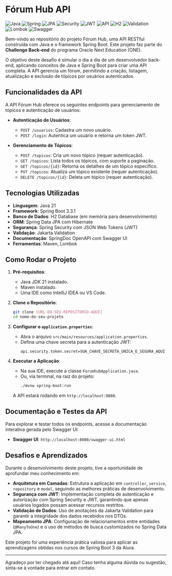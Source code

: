 # Fórum Hub API

![Java](https://img.shields.io/badge/Java-21-red.svg)
![Spring](https://img.shields.io/badge/Spring-Boot_3.3.1-green.svg)
![JPA](https://img.shields.io/badge/JPA-Hibernate-blue.svg)
![Security](https://img.shields.io/badge/Spring_Security-6.3-lightgreen.svg)
![JWT](https://img.shields.io/badge/JWT-Auth0-black.svg)
![API](https://img.shields.io/badge/API-REST-yellow.svg)
![H2](https://img.shields.io/badge/Database-H2-darkgreen.svg)
![Validation](https://img.shields.io/badge/Validation-Jakarta-orange.svg)
![Lombok](https://img.shields.io/badge/Lombok-v1.18.32-purple.svg)
![Swagger](https://img.shields.io/badge/Docs-Swagger_UI-blue.svg)

Bem-vindo ao repositório do projeto Fórum Hub, uma API RESTful construída com Java e o framework Spring Boot. Este projeto faz parte do **Challenge Back-end** do programa Oracle Next Education (ONE).

O objetivo deste desafio é simular o dia a dia de um desenvolvedor back-end, aplicando conceitos de Java e Spring Boot para criar uma API completa. A API gerencia um fórum, permitindo a criação, listagem, atualização e exclusão de tópicos por usuários autenticados.

## Funcionalidades da API

A API Fórum Hub oferece os seguintes endpoints para gerenciamento de tópicos e autenticação de usuários:

* **Autenticação de Usuários**:
    * `POST /usuarios`: Cadastra um novo usuário.
    * `POST /login`: Autentica um usuário e retorna um token JWT.

* **Gerenciamento de Tópicos**:
    * `POST /topicos`: Cria um novo tópico (requer autenticação).
    * `GET /topicos`: Lista todos os tópicos, com suporte a paginação.
    * `GET /topicos/{id}`: Retorna os detalhes de um tópico específico.
    * `PUT /topicos`: Atualiza um tópico existente (requer autenticação).
    * `DELETE /topicos/{id}`: Deleta um tópico (requer autenticação).

## Tecnologias Utilizadas

* **Linguagem**: Java 21
* **Framework**: Spring Boot 3.3.1
* **Banco de Dados**: H2 Database (em memória para desenvolvimento)
* **ORM**: Spring Data JPA com Hibernate
* **Segurança**: Spring Security com JSON Web Tokens (JWT)
* **Validação**: Jakarta Validation
* **Documentação**: SpringDoc OpenAPI com Swagger UI
* **Ferramentas**: Maven, Lombok

## Como Rodar o Projeto

1.  **Pré-requisitos**:
    * Java JDK 21 instalado.
    * Maven instalado.
    * Uma IDE como IntelliJ IDEA ou VS Code.

2.  **Clone o Repositório**:
    ```bash
    git clone [URL-DO-SEU-REPOSITORIO-AQUI]
    cd nome-do-seu-projeto
    ```

3.  **Configurar o `application.properties`**:
    * Abra o arquivo `src/main/resources/application.properties`.
    * Defina uma chave secreta para a autenticação JWT:
        ```properties
        api.security.token.secret=SUA_CHAVE_SECRETA_UNICA_E_SEGURA_AQUI
        ```

4.  **Executar a Aplicação**:
    * Na sua IDE, execute a classe `ForumhubApplication.java`.
    * Ou, via terminal, na raiz do projeto:
        ```bash
        ./mvnw spring-boot:run
        ```
    A API estará rodando em `http://localhost:8080`.

## Documentação e Testes da API

Para explorar e testar todos os endpoints, acesse a documentação interativa gerada pelo Swagger UI:

* **Swagger UI**: `http://localhost:8080/swagger-ui.html`

## Desafios e Aprendizados

Durante o desenvolvimento deste projeto, tive a oportunidade de aprofundar meu conhecimento em:

* **Arquitetura em Camadas**: Estrutura a aplicação em `controller`, `service`, `repository` e `model`, seguindo as melhores práticas de desenvolvimento.
* **Segurança com JWT**: Implementação completa de autenticação e autorização com Spring Security e JWT, garantindo que apenas usuários logados possam acessar recursos restritos.
* **Validação de Dados**: Uso de anotações da Jakarta Validation para garantir a integridade dos dados recebidos nos DTOs.
* **Mapeamento JPA**: Configuração de relacionamentos entre entidades (`@ManyToOne`) e o uso de métodos de busca customizados no Spring Data JPA.

Este projeto foi uma experiência prática valiosa para aplicar as aprendizagens obtidas nos cursos de Spring Boot 3 da Alura.

---
Agradeço por ter chegado até aqui! Caso tenha alguma dúvida ou sugestão, sinta-se à vontade para entrar em contato.
